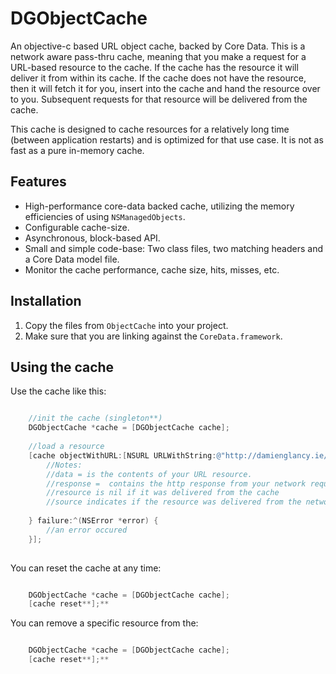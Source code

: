 DGObjectCache
=============

An objective-c based URL object cache, backed by Core Data. This is a network aware pass-thru cache, meaning that you make a request for a URL-based resource to the cache. If the cache has the resource it will deliver it from within its cache. If the cache does not have the resource, then it will fetch it for you, insert into the cache and hand the resource over to you. Subsequent requests for that resource will be delivered from the cache. 

This cache is designed to cache resources for a relatively long time (between application restarts) and is optimized for that use case. It is not as fast as a pure in-memory cache.

Features
--------

* High-performance core-data backed cache, utilizing the memory efficiencies of using `NSManagedObjects`.
* Configurable cache-size.
* Asynchronous, block-based API.
* Small and simple code-base: Two class files, two matching headers and a Core Data model file.
* Monitor the cache performance, cache size, hits, misses, etc.


Installation
------------

1. Copy the files from `ObjectCache` into your project.
2. Make sure that you are linking against the `CoreData.framework`.

Using the cache
---------------

Use the cache like this:

```objective-c

    //init the cache (singleton**)
	DGObjectCache *cache = [DGObjectCache cache];
	
	//load a resource
	[cache objectWithURL:[NSURL URLWithString:@"http://damienglancy.ie/blogimages/weather1.png"] success:^(NSData *object, NSURLResponse *response, ObjectLoadSource source) {
		//Notes:
		//data = is the contents of your URL resource.
		//response =  contains the http response from your network request, if the cache had to retrieve the resource from the network.
		//resource is nil if it was delivered from the cache
		//source indicates if the resource was delivered from the network or the cache
	        
	} failure:^(NSError *error) {
		//an error occured
	}];
	
```

You can reset the cache at any time:

```objective-c

	DGObjectCache *cache = [DGObjectCache cache];
	[cache reset**];**
```

You can remove a specific resource from the:

```objective-c

	DGObjectCache *cache = [DGObjectCache cache];
	[cache reset**];**
```

